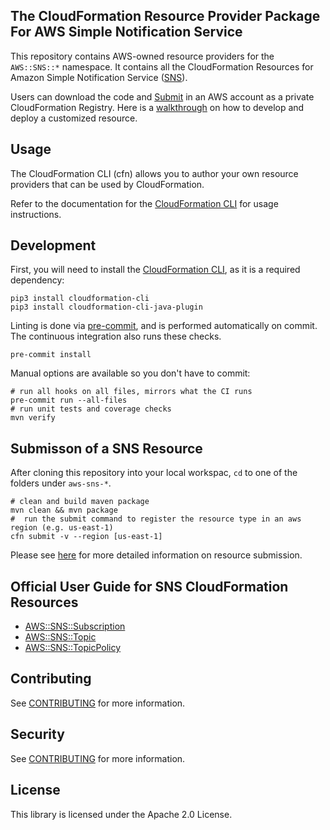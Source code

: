 ## The CloudFormation Resource Provider Package For AWS Simple Notification Service

This repository contains AWS-owned resource providers for the `AWS::SNS::*` namespace. It contains all the CloudFormation Resources for Amazon Simple Notification Service ([SNS](https://aws.amazon.com/sns/)).

Users can download the code and [Submit](https://docs.aws.amazon.com/cloudformation-cli/latest/userguide/resource-type-walkthrough.html#resource-type-walkthrough-submit) in an AWS account as a private CloudFormation Registry. Here is a [walkthrough](https://docs.aws.amazon.com/cloudformation-cli/latest/userguide/resource-type-walkthrough.html) on how to develop and deploy a customized resource.

Usage
-----

The CloudFormation CLI (cfn) allows you to author your own resource providers that can be used by CloudFormation.

Refer to the documentation for the [CloudFormation CLI](https://github.com/aws-cloudformation/aws-cloudformation-rpdk) for usage instructions.


Development
-----------

First, you will need to install the [CloudFormation CLI](https://github.com/aws-cloudformation/aws-cloudformation-rpdk), as it is a required dependency:

```shell
pip3 install cloudformation-cli
pip3 install cloudformation-cli-java-plugin
```

Linting is done via [pre-commit](https://pre-commit.com/), and is performed automatically on commit. The continuous integration also runs these checks.

```shell
pre-commit install
```

Manual options are available so you don't have to commit:

```shell
# run all hooks on all files, mirrors what the CI runs
pre-commit run --all-files
# run unit tests and coverage checks
mvn verify
```

Submisson of a SNS Resource
---------------------------

After cloning this repository into your local workspac, `cd` to one of the folders under `aws-sns-*`.

```shell
# clean and build maven package
mvn clean && mvn package
#  run the submit command to register the resource type in an aws region (e.g. us-east-1)
cfn submit -v --region [us-east-1]

```

Please see [here](https://docs.aws.amazon.com/cloudformation-cli/latest/userguide/resource-type-walkthrough.html#resource-type-walkthrough-submit) for more detailed information on resource submission.


Official User Guide for SNS CloudFormation Resources
----------------------------------------------------

- [AWS::SNS::Subscription](https://docs.aws.amazon.com/AWSCloudFormation/latest/UserGuide/aws-resource-sns-subscription.html)
- [AWS::SNS::Topic](https://docs.aws.amazon.com/AWSCloudFormation/latest/UserGuide/aws-properties-sns-topic.html)
- [AWS::SNS::TopicPolicy](https://docs.aws.amazon.com/AWSCloudFormation/latest/UserGuide/aws-properties-sns-policy.html)


## Contributing

See [CONTRIBUTING](CONTRIBUTING.md) for more information.

## Security

See [CONTRIBUTING](CONTRIBUTING.md#security-issue-notifications) for more information.

## License

This library is licensed under the Apache 2.0 License.

